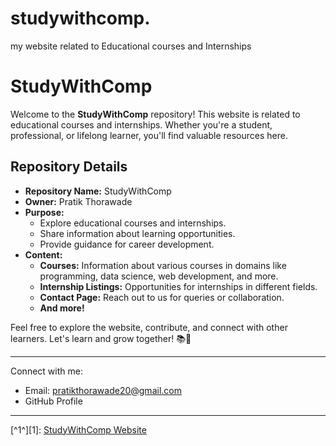 # studywithcomp.
my website related to Educational courses and Internships


# StudyWithComp

Welcome to the **StudyWithComp** repository! This website is related to educational courses and internships. Whether you're a student, professional, or lifelong learner, you'll find valuable resources here.

## Repository Details

- **Repository Name:** StudyWithComp
- **Owner:** Pratik Thorawade
- **Purpose:**
    - Explore educational courses and internships.
    - Share information about learning opportunities.
    - Provide guidance for career development.
- **Content:**
    - **Courses:** Information about various courses in domains like programming, data science, web development, and more.
    - **Internship Listings:** Opportunities for internships in different fields.
    - **Contact Page:** Reach out to us for queries or collaboration.
    - **And more!**

Feel free to explore the website, contribute, and connect with other learners. Let's learn and grow together! 📚🌟

---

Connect with me:
- Email: pratikthorawade20@gmail.com
- GitHub Profile

---

[^1^][1]: [StudyWithComp Website](https://studywithcomp.github.io/Home/)

